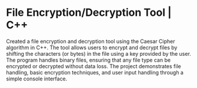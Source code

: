 # File Encryption/Decryption Tool | C++

Created a file encryption and decryption tool using the Caesar Cipher algorithm in C++. The tool allows users to encrypt and decrypt files by shifting the characters (or bytes) in the file using a key provided by the user. The program handles binary files, ensuring that any file type can be encrypted or decrypted without data loss. The project demonstrates file handling, basic encryption techniques, and user input handling through a simple console interface.
